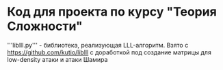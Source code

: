 # Код для проекта по курсу "Теория Сложности"

'''liblll.py''' - библиотека, реализующая LLL-алгоритм. Взято с https://github.com/kutio/liblll с доработкой под создание матрицы для low-density атаки и атаки Шамира
